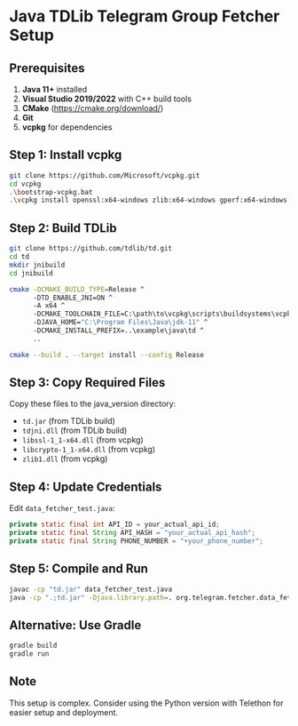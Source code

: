 # Java TDLib Telegram Group Fetcher Setup

## Prerequisites

1. **Java 11+** installed
2. **Visual Studio 2019/2022** with C++ build tools
3. **CMake** (https://cmake.org/download/)
4. **Git**
5. **vcpkg** for dependencies

## Step 1: Install vcpkg

```bash
git clone https://github.com/Microsoft/vcpkg.git
cd vcpkg
.\bootstrap-vcpkg.bat
.\vcpkg install openssl:x64-windows zlib:x64-windows gperf:x64-windows
```

## Step 2: Build TDLib

```bash
git clone https://github.com/tdlib/td.git
cd td
mkdir jnibuild
cd jnibuild

cmake -DCMAKE_BUILD_TYPE=Release ^
      -DTD_ENABLE_JNI=ON ^
      -A x64 ^
      -DCMAKE_TOOLCHAIN_FILE=C:\path\to\vcpkg\scripts\buildsystems\vcpkg.cmake ^
      -DJAVA_HOME="C:\Program Files\Java\jdk-11" ^
      -DCMAKE_INSTALL_PREFIX=..\example\java\td ^
      ..

cmake --build . --target install --config Release
```

## Step 3: Copy Required Files

Copy these files to the java_version directory:
- `td.jar` (from TDLib build)
- `tdjni.dll` (from TDLib build)
- `libssl-1_1-x64.dll` (from vcpkg)
- `libcrypto-1_1-x64.dll` (from vcpkg)
- `zlib1.dll` (from vcpkg)

## Step 4: Update Credentials

Edit `data_fetcher_test.java`:
```java
private static final int API_ID = your_actual_api_id;
private static final String API_HASH = "your_actual_api_hash";
private static final String PHONE_NUMBER = "+your_phone_number";
```

## Step 5: Compile and Run

```bash
javac -cp "td.jar" data_fetcher_test.java
java -cp ".;td.jar" -Djava.library.path=. org.telegram.fetcher.data_fetcher_test
```

## Alternative: Use Gradle

```bash
gradle build
gradle run
```

## Note

This setup is complex. Consider using the Python version with Telethon for easier setup and deployment.
